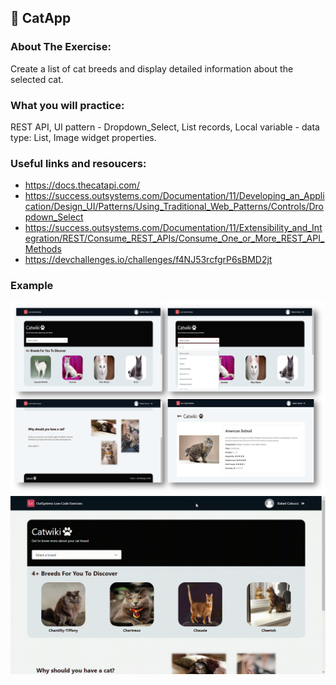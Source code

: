 ## :ledger: CatApp

### About The Exercise:

Create a list of cat breeds and display detailed information about the selected cat.

### What you will practice:

REST API, UI pattern - Dropdown_Select, List records, Local variable - data type: List, Image widget properties.

### Useful links and resoucers:

- https://docs.thecatapi.com/
- https://success.outsystems.com/Documentation/11/Developing_an_Application/Design_UI/Patterns/Using_Traditional_Web_Patterns/Controls/Dropdown_Select
- https://success.outsystems.com/Documentation/11/Extensibility_and_Integration/REST/Consume_REST_APIs/Consume_One_or_More_REST_API_Methods
- https://devchallenges.io/challenges/f4NJ53rcfgrP6sBMD2jt

### Example
![OutSystems Image](./Samples/catApp.png)
![](./Samples/CatApp.gif)
